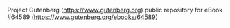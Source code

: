 Project Gutenberg (https://www.gutenberg.org) public repository for
eBook #64589 (https://www.gutenberg.org/ebooks/64589)
